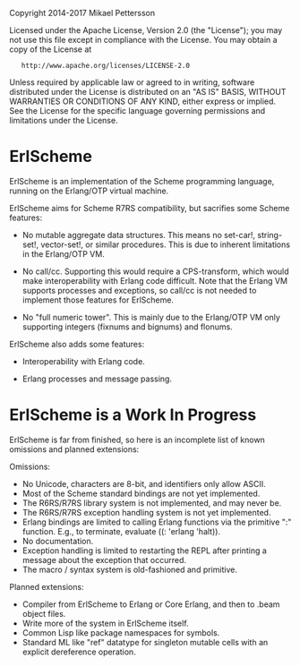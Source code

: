    Copyright 2014-2017 Mikael Pettersson

   Licensed under the Apache License, Version 2.0 (the "License");
   you may not use this file except in compliance with the License.
   You may obtain a copy of the License at

       http://www.apache.org/licenses/LICENSE-2.0

   Unless required by applicable law or agreed to in writing, software
   distributed under the License is distributed on an "AS IS" BASIS,
   WITHOUT WARRANTIES OR CONDITIONS OF ANY KIND, either express or implied.
   See the License for the specific language governing permissions and
   limitations under the License.

ErlScheme
=========

ErlScheme is an implementation of the Scheme programming language, running
on the Erlang/OTP virtual machine.

ErlScheme aims for Scheme R7RS compatibility, but sacrifies some Scheme
features:

- No mutable aggregate data structures.  This means no set-car!, string-set!,
  vector-set!, or similar procedures.  This is due to inherent limitations
  in the Erlang/OTP VM.

- No call/cc.  Supporting this would require a CPS-transform, which would
  make interoperability with Erlang code difficult.  Note that the Erlang
  VM supports processes and exceptions, so call/cc is not needed to implement
  those features for ErlScheme.

- No "full numeric tower".  This is mainly due to the Erlang/OTP VM only
  supporting integers (fixnums and bignums) and flonums.

ErlScheme also adds some features:

- Interoperability with Erlang code.

- Erlang processes and message passing.

ErlScheme is a Work In Progress
===============================

ErlScheme is far from finished, so here is an incomplete list of known
omissions and planned extensions:

Omissions:
- No Unicode, characters are 8-bit, and identifiers only allow ASCII.
- Most of the Scheme standard bindings are not yet implemented.
- The R6RS/R7RS library system is not implemented, and may never be.
- The R6RS/R7RS exception handling system is not yet implemented.
- Erlang bindings are limited to calling Erlang functions via the primitive
  ":" function.  E.g., to terminate, evaluate ((: 'erlang 'halt)).
- No documentation.
- Exception handling is limited to restarting the REPL after printing
  a message about the exception that occurred.
- The macro / syntax system is old-fashioned and primitive.

Planned extensions:
- Compiler from ErlScheme to Erlang or Core Erlang, and then to .beam object files.
- Write more of the system in ErlScheme itself.
- Common Lisp like package namespaces for symbols.
- Standard ML like "ref" datatype for singleton mutable cells with an explicit
  dereference operation.
